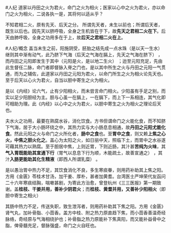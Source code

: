 #人纪
道家以丹田之火为君火，命门之火为相火；医家以心中之火为君火，亦以命门之火为相火，二说各执一是，其将何以适从乎？

不知君相二火，原有先天、后天之分。
所谓先天者，未生以前也；所谓后天者，既生以后也。因先天以脐呼吸，全身之生机皆在于下，故**先天之君相二火在下**。后天由肺呼吸，全身之功用多在于上，故**后天之君相二火在上**。

#人纪/概念 
盖当未生之前，阳施阴受，胚胎之结先成一点水珠（是以天一生水） 继则其中渐有动气，此乃脐下气海（后天之气海在膈上，先天之气海在脐下） ，而丹田之元阳即发生于其中（元阳是火，是以地二生火） ；迨至元阳充足，先由此生督任二脉，命门者即督脉入脊之门也，是以其中所生之火与丹田之元阳一气贯通，而为之辅佐，此道家以丹田之元阳为君火，以命门所生之火为相火论先天也。至于后天以心火为君火，自当以胆中寄生之火为相火。

是以《内经》论六气，止有少阳相火，而未尝言命门相火。少阳虽有手足之别，而实以足少阳胆经为主。胆与心虽一在膈上，一在膈下，而上下一系相连，其气化即可相助为理。此《内经》以心中之火为君火，以胆中寄生之火为相火之理论后天也。

夫水火之功用，最要在熟腐水谷，消化饮食。方书但谓命门之火能化食，而不知脐下气海，居于大小肠环绕之中，其热力实与大小肠息息相通，故**丹田之元阳尤能化食**。然此元阳之火与命门之火所化者，**肠中之食**也。至**胃中之食**，则又赖**上焦之心火，中焦之胆火化之**。盖心为太阳之火，如日丽中天，照临下土，而胃中之水谷遂可藉其热力以熟腐。至于胆居中焦，上则近胃，下则近肠，其汁甚**苦纯为火味**，其**气入胃既能助其宣通下行**（胃气以息息下行为顺，木能疏土，故善宣通之） ，其汁**入肠更能助其化生精液**（即西人所谓乳糜） 。

是以愚治胃中热力不足，其饮食消化不良，多生寒痰眷，则用药补助其上焦之阳。方用《金匮》苓桂术甘汤，加干姜、厚朴，甚者加黄耆。台湾医士严坤荣代友函问二十六年寒痰结胸，喘嗽甚剧，为寄此方治愈，曾登杭州《三三医报》第一期致谢。盖**桂枝、干姜并用，善补少阴君火**；而**桂枝、黄耆并用，又善补少阳相火**（即胆中寄生之相火） 

其肠中热力不足，传送失职，致生泄泻者，则用药补助其下焦之阳。方用《金匮》肾气丸，加补骨脂、小茴香。盖方中桂、附之热力原直趋下焦，而小茴香善温奇经脉络，奇经原与气海相绕护也；补骨脂之热力原能补下焦真阳，而又能补益骨中之脂，俾骨髓充足，督脉强盛，命门之火自旺也。































